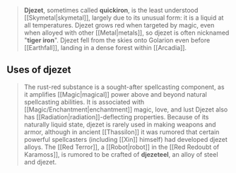 > **Djezet**, sometimes called **quickiron**, is the least understood [[Skymetal|skymetal]], largely due to its unusual form: it is a liquid at all temperatures. Djezet grows red when targeted by magic, even when alloyed with other [[Metal|metals]], so djezet is often nicknamed "**tiger iron**".
> Djezet fell from the skies onto Golarion even before [[Earthfall]], landing in a dense forest within [[Arcadia]].


## Uses of djezet

> The rust-red substance is a sought-after spellcasting component, as it amplifies [[Magic|magical]] power above and beyond natural spellcasting abilities. It is associated with [[Magic/Enchantment|enchantment]] magic, love, and lust Djezet also has [[Radiation|radiation]]-deflecting properties. Because of its naturally liquid state, djezet is rarely used in making weapons and armor, although in ancient [[Thassilon]] it was rumored that certain powerful spellcasters (including [[Xin]] himself) had developed djezet alloys.
> The [[Red Terror]], a [[Robot|robot]] in the [[Red Redoubt of Karamoss]], is rumored to be crafted of **djezeteel**, an alloy of steel and djezet.







